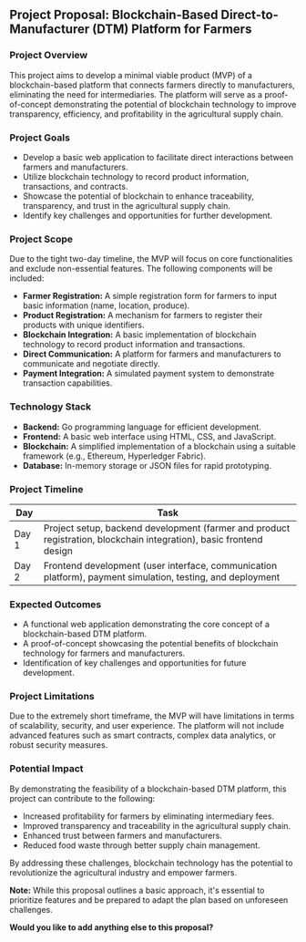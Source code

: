 ## **Project Proposal: Blockchain-Based Direct-to-Manufacturer (DTM) Platform for Farmers**

### **Project Overview**

This project aims to develop a minimal viable product (MVP) of a blockchain-based platform that connects farmers directly to manufacturers, eliminating the need for intermediaries. The platform will serve as a proof-of-concept demonstrating the potential of blockchain technology to improve transparency, efficiency, and profitability in the agricultural supply chain.

### **Project Goals**

* Develop a basic web application to facilitate direct interactions between farmers and manufacturers.  
* Utilize blockchain technology to record product information, transactions, and contracts.  
* Showcase the potential of blockchain to enhance traceability, transparency, and trust in the agricultural supply chain.  
* Identify key challenges and opportunities for further development.

### **Project Scope**

Due to the tight two-day timeline, the MVP will focus on core functionalities and exclude non-essential features. The following components will be included:

* **Farmer Registration:** A simple registration form for farmers to input basic information (name, location, produce).  
* **Product Registration:** A mechanism for farmers to register their products with unique identifiers.  
* **Blockchain Integration:** A basic implementation of blockchain technology to record product information and transactions.  
* **Direct Communication:** A platform for farmers and manufacturers to communicate and negotiate directly.  
* **Payment Integration:** A simulated payment system to demonstrate transaction capabilities.

### **Technology Stack**

* **Backend:** Go programming language for efficient development.  
* **Frontend:** A basic web interface using HTML, CSS, and JavaScript.  
* **Blockchain:** A simplified implementation of a blockchain using a suitable framework (e.g., Ethereum, Hyperledger Fabric).  
* **Database:** In-memory storage or JSON files for rapid prototyping.

### **Project Timeline**

| Day | Task |
| ----- | ----- |
| Day 1 | Project setup, backend development (farmer and product registration, blockchain integration), basic frontend design |
| Day 2 | Frontend development (user interface, communication platform), payment simulation, testing, and deployment |

### **Expected Outcomes**

* A functional web application demonstrating the core concept of a blockchain-based DTM platform.  
* A proof-of-concept showcasing the potential benefits of blockchain technology for farmers and manufacturers.  
* Identification of key challenges and opportunities for future development.

### **Project Limitations**

Due to the extremely short timeframe, the MVP will have limitations in terms of scalability, security, and user experience. The platform will not include advanced features such as smart contracts, complex data analytics, or robust security measures.

### **Potential Impact**

By demonstrating the feasibility of a blockchain-based DTM platform, this project can contribute to the following:

* Increased profitability for farmers by eliminating intermediary fees.  
* Improved transparency and traceability in the agricultural supply chain.  
* Enhanced trust between farmers and manufacturers.  
* Reduced food waste through better supply chain management.

By addressing these challenges, blockchain technology has the potential to revolutionize the agricultural industry and empower farmers.

**Note:** While this proposal outlines a basic approach, it's essential to prioritize features and be prepared to adapt the plan based on unforeseen challenges.

**Would you like to add anything else to this proposal?**
